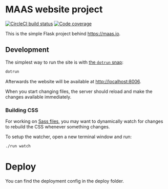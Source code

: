 MAAS website project
===

[![CircleCI build status](https://circleci.com/gh/canonical-web-and-design/maas.io.svg?style=shield)](https://circleci.com/gh/canonical-web-and-design/maas.io)
[![Code coverage](https://codecov.io/gh/canonical-web-and-design/maas.io/branch/master/graph/badge.svg)](https://codecov.io/gh/canonical-web-and-design/maas.io)

This is the simple Flask project behind <https://maas.io>.

## Development

The simplest way to run the site is with [the `dotrun` snap](https://github.com/canonical-web-and-design/dotrun/):

```bash
dotrun
```

Afterwards the website will be available at <http://localhost:8006>.

When you start changing files, the server should reload and make the changes available immediately.

### Building CSS

For working on [Sass files](_sass), you may want to dynamically watch for changes to rebuild the CSS whenever something changes.

To setup the watcher, open a new terminal window and run:

``` bash
./run watch
```

# Deploy
You can find the deployment config in the deploy folder.
